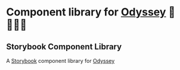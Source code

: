 # Component library for [Odyssey](https://github.com/odyssey-dev/Odyssey)  🧭👩🏼‍💻
## Storybook Component Library
A [Storybook](https://storybook.js.org/) component library for [Odyssey](https://github.com/odyssey-dev/Odyssey)

